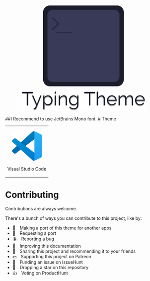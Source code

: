 <p align="center">
  <a href="https://github.com/raphaelaugustb/" target="blank"><img src="./Typing.png" width="260" alt="Tecnologias" /></a>
</p>

<p align="center">
  <a href="https://github.com/raphaelaugustb/" target="blank"><img src="./TypingLogo.png" width="400" alt="Tecnologias" /></a>
</p>
##I Recommend to use JetBrains Mono font.
# Theme
<table>
  <tr>
    <td valign="top">
     <p align="center">
      <a href="https://marketplace.visualstudio.com/items?itemName=August.typing-theme">
        <img src="https://github.com/daltonmenezes/assets/blob/master/images/icons/vscode.png?raw=true" align="center" />
      </a>
      <br/><br/>
      <span>Visual Studio Code</span>
      </p>
    </td>
</table>

# Contributing
Contributions are always welcome.

There's a bunch of ways you can contribute to this project, like by:
- :electric_plug: Making a port of this theme for another apps
- :wave: Requesting a port
- :beetle: Reporting a bug
- :page_facing_up: Improving this documentation
- :rotating_light: Sharing this project and recommending it to your friends
- :dollar: Supporting this project on Patreon
- :bug: Funding an issue on IssueHunt
- :star2: Dropping a star on this repository
- :thumbsup: Voting on ProductHunt


